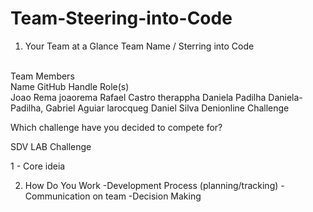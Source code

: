 # Team-Steering-into-Code


1. Your Team at a Glance
Team Name / Sterring into Code
<br>
Team Members
<br>
Name 	GitHub Handle 	Role(s)
<br>
Joao Rema 	joaorema 	
Rafael Castro 	therappha 	
Daniela Padilha 	Daniela-Padilha, 	
Gabriel	Aguiar    larocqueg 	
Daniel Silva       Denionline
Challenge

Which challenge have you decided to compete for?

SDV LAB Challenge

1 - Core ideia

2. How Do You Work
  -Development Process (planning/tracking)
-Communication on team
-Decision Making



